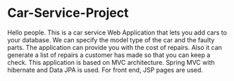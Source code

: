 # Car-Service-Project
Hello people. 
This is a car service Web Application that lets you add cars to your database. We can specify the model type of the car and the faulty parts. The application can provide you 
with the cost of repairs. Also it can generate a list of repairs a customer has made so that you can keep a check. This application is based on MVC architecture.
Spring MVC with hibernate and Data JPA is used. For front end, JSP pages are used.
